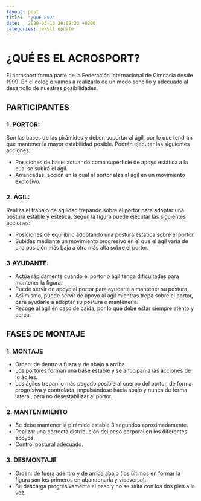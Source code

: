 ```yaml
---
layout: post
title:  "¿QUÉ ES?"
date:   2020-05-13 20:09:23 +0200
categories: jekyll update
---
```

# ¿QUÉ ES EL ACROSPORT?

El acrosport forma parte de la Federación Internacional de Gimnasia desde 1999. En el colegio vamos a realizarlo de un modo sencillo y adecuado al desarrollo de nuestras posibilidades. 

## PARTICIPANTES
### 1. PORTOR: 
Son las bases de las pirámides y deben soportar al ágil, por lo que tendrán que mantener la mayor estabilidad posible. Podrán ejecutar las siguientes acciones:

* Posiciones de base: actuando como superficie de apoyo estática a la cual se subirá el ágil.
* Arrancadas: acción en la cual el portor alza al ágil en un movimiento explosivo.
### 2. ÁGIL: 
Realiza el trabajo de agilidad trepando sobre el portor para adoptar una postura estable y estética. Según la figura puede ejecutar las siguientes acciones:
* Posiciones de equilibrio adoptando una postura estática sobre el portor.
* Subidas mediante un movimiento progresivo en el que el ágil varía de una posición más baja a otra más alta sobre el portor.
### 3.AYUDANTE: 
* Actúa rápidamente cuando el portor o ágil tenga  dificultades para mantener la figura. 
* Puede servir de apoyo al portor para ayudarle a mantener su postura. 
* Así mismo, puede servir de apoyo al ágil mientras trepa sobre el portor, para ayudarle a adoptar su postura o mantenerla.
* Recoge al ágil en caso de caída, por lo que debe estar siempre atento y cerca.
## FASES DE MONTAJE
### 1. MONTAJE
* Orden: de dentro a fuera y de abajo a arriba.
* Los portores forman una base estable y se anticipan a las acciones de lo ágiles.
* Los ágiles trepan lo más pegado posible al cuerpo del portor, de forma progresiva y controlada, impulsándose hacia abajo y nunca de forma lateral, para no desestabilizar al portor.

### 2. MANTENIMIENTO
* Se debe mantener la pirámide estable 3 segundos aproximadamente.
* Realizar una correcta distribución del peso corporal en los diferentes apoyos.
* Control postural adecuado.

### 3. DESMONTAJE
* Orden: de fuera adentro y de arriba abajo (los últimos en formar la figura son los primeros en abandonarla y viceversa).
* Se descarga progresivamente el peso y no se salta con los dos pies a la vez.
